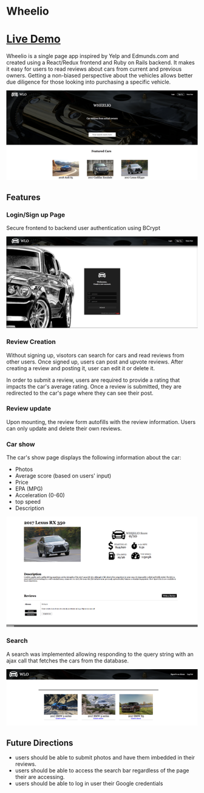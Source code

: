 # Wheelio

# [Live Demo](https://wheelio.herokuapp.com/#/)

Wheelio is a single page app inspired by Yelp and Edmunds.com and created using a React/Redux frontend and Ruby on Rails backend. 
It makes it easy for users to read reviews about cars from current and previous owners. Getting a non-biased perspective about the vehicles allows better due diligence for those looking into purchasing a specific vehicle. 

![](https://github.com/aazaiez/Wheelio/blob/master/Docs/Homepage.png?raw=true)

## Features

### Login/Sign up Page

Secure frontend to backend user authentication using BCrypt

![](https://github.com/aazaiez/Wheelio/blob/master/Docs/Sign_up.png?raw=true)


### Review Creation

Without signing up, visotors can search for cars and read reviews from other users. Once signed up, users can post and upvote reviews.
After creating a review and posting it, user can edit it or delete it.

In order to submit a review, users are required to provide a rating that impacts the car's average rating. Once a review is submitted, they are redirected to the car's page where they can see their post.  




### Review update

Upon mounting, the review form autofills with the review information. Users can only update and delete their own reviews. 

### Car show

The car's show page displays the following information about the car: 
* Photos
* Average score (based on users' input)
* Price 
* EPA (MPG)
* Acceleration (0-60)
* top speed
* Description


![](https://github.com/aazaiez/Wheelio/blob/master/Docs/car_show.png?raw=true)


### Search

A search was implemented allowing responding to the query string with an ajax call that fetches the cars from the database.

![](https://github.com/aazaiez/Wheelio/blob/master/Docs/search_page.png?raw=true)

## Future Directions

* users should be able to submit photos and have them imbedded in their reviews.
* users should be able to access the search bar regardless of the page their are accessing.
* users should be able to log in user their Google credentials

